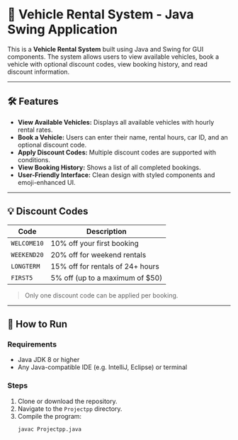# 🚗 Vehicle Rental System - Java Swing Application

This is a **Vehicle Rental System** built using Java and Swing for GUI components. The system allows users to view available vehicles, book a vehicle with optional discount codes, view booking history, and read discount information.

---

## 🛠 Features

- **View Available Vehicles:** Displays all available vehicles with hourly rental rates.
- **Book a Vehicle:** Users can enter their name, rental hours, car ID, and an optional discount code.
- **Apply Discount Codes:** Multiple discount codes are supported with conditions.
- **View Booking History:** Shows a list of all completed bookings.
- **User-Friendly Interface:** Clean design with styled components and emoji-enhanced UI.

---

## 💡 Discount Codes

| Code         | Description                             |
|--------------|-----------------------------------------|
| `WELCOME10`  | 10% off your first booking              |
| `WEEKEND20`  | 20% off for weekend rentals             |
| `LONGTERM`   | 15% off for rentals of 24+ hours        |
| `FIRST5`     | 5% off (up to a maximum of $50)         |

> Only one discount code can be applied per booking.

---

## 🚀 How to Run

### Requirements

- Java JDK 8 or higher
- Any Java-compatible IDE (e.g. IntelliJ, Eclipse) or terminal

### Steps

1. Clone or download the repository.
2. Navigate to the `Projectpp` directory.
3. Compile the program:
   ```bash
   javac Projectpp.java
